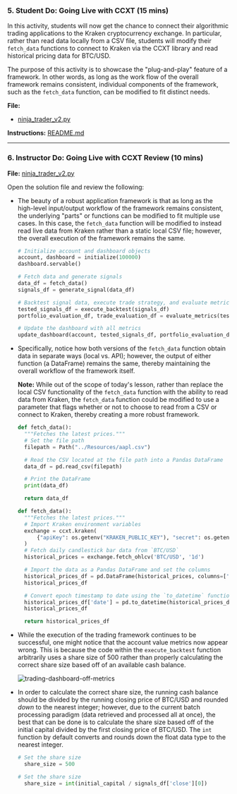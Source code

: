 ### 5. Student Do: Going Live with CCXT (15 mins)

In this activity, students will now get the chance to connect their algorithmic trading applications to the Kraken cryptocurrency exchange. In particular, rather than read data locally from a CSV file, students will modify their `fetch_data` functions to connect to Kraken via the CCXT library and read historical pricing data for BTC/USD.

The purpose of this activity is to showcase the "plug-and-play" feature of a framework. In other words, as long as the work flow of the overall framework remains consistent, individual components of the framework, such as the `fetch_data` function, can be modified to fit distinct needs.

**File:**

* [ninja_trader_v2.py](Activities/04-Stu_Going_Live/Unsolved/ninja_trader_v2.py)

**Instructions:** [README.md](Activities/04-Stu_Going_Live/README.md)

---

### 6. Instructor Do: Going Live with CCXT Review (10 mins)

**File:** [ninja_trader_v2.py](Activities/04-Stu_Going_Live/Solved/ninja_trader_v2.py)

Open the solution file and review the following:

* The beauty of a robust application framework is that as long as the high-level input/output workflow of the framework remains consistent, the underlying "parts" or functions can be modified to fit multiple use cases. In this case, the `fetch_data` function will be modified to instead read live data from Kraken rather than a static local CSV file; however, the overall execution of the framework remains the same.

  ```python
  # Initialize account and dashboard objects
  account, dashboard = initialize(100000)
  dashboard.servable()

  # Fetch data and generate signals
  data_df = fetch_data()
  signals_df = generate_signal(data_df)

  # Backtest signal data, execute trade strategy, and evaluate metrics from backtested results
  tested_signals_df = execute_backtest(signals_df)
  portfolio_evaluation_df, trade_evaluation_df = evaluate_metrics(tested_signals_df)

  # Update the dashboard with all metrics
  update_dashboard(account, tested_signals_df, portfolio_evaluation_df, trade_evaluation_df)
  ```

* Specifically, notice how both versions of the `fetch_data` function obtain data in separate ways (local vs. API); however, the output of either function (a DataFrame) remains the same, thereby maintaining the overall workflow of the framework itself.

  **Note:** While out of the scope of today's lesson, rather than replace the local CSV functionality of the `fetch_data` function with the ability to read data from Kraken, the `fetch_data` function could be modified to use a parameter that flags whether or not to choose to read from a CSV or connect to Kraken, thereby creating a more robust framework.

  ```python
  def fetch_data():
    """Fetches the latest prices."""
    # Set the file path
    filepath = Path("../Resources/aapl.csv")

    # Read the CSV located at the file path into a Pandas DataFrame
    data_df = pd.read_csv(filepath)

    # Print the DataFrame
    print(data_df)

    return data_df
  ```

  ```python
  def fetch_data():
    """Fetches the latest prices."""
    # Import Kraken environment variables
    exchange = ccxt.kraken(
        {"apiKey": os.getenv("KRAKEN_PUBLIC_KEY"), "secret": os.getenv("KRAKEN_SECRET_KEY")}
    )
    # Fetch daily candlestick bar data from `BTC/USD`
    historical_prices = exchange.fetch_ohlcv('BTC/USD', '1d')

    # Import the data as a Pandas DataFrame and set the columns
    historical_prices_df = pd.DataFrame(historical_prices, columns=['timestamp', 'open', 'high', 'low', 'close', 'volume'])
    historical_prices_df

    # Convert epoch timestamp to date using the `to_datetime` function and `unit` parameter
    historical_prices_df['date'] = pd.to_datetime(historical_prices_df['timestamp'], unit='ms')
    historical_prices_df

    return historical_prices_df
  ```

* While the execution of the trading framework continues to be successful, one might notice that the account value metrics now appear wrong. This is because the code within the `execute_backtest` function arbitrarily uses a share size of 500 rather than properly calculating the correct share size based off of an available cash balance.

  ![trading-dashboard-off-metrics](Images/trading-dashboard-off-metrics.png)

* In order to calculate the correct share size, the running cash balance should be divided by the running closing price of BTC/USD and rounded *down* to the nearest integer; however, due to the current batch processing paradigm (data retrieved and processed all at once), the best that can be done is to calculate the share size based off of the initial capital divided by the first closing price of BTC/USD. The `int` function by default converts and rounds down the float data type to the nearest integer.

  ```python
  # Set the share size
    share_size = 500
  ```

  ```python
  # Set the share size
    share_size = int(initial_capital / signals_df['close'][0])
  ```

